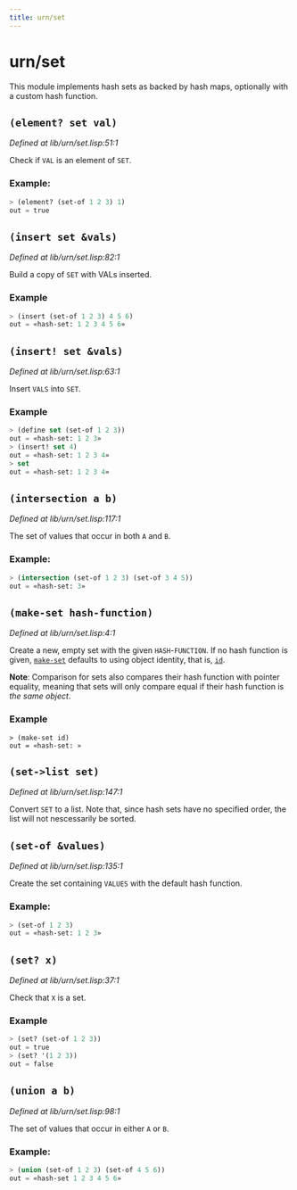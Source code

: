```yaml
---
title: urn/set
---
```

# urn/set
This module implements hash sets as backed by hash maps, optionally
with a custom hash function.

## `(element? set val)`
*Defined at lib/urn/set.lisp:51:1*

Check if `VAL` is an element of `SET`.

### Example:
```cl
> (element? (set-of 1 2 3) 1)
out = true
```

## `(insert set &vals)`
*Defined at lib/urn/set.lisp:82:1*

Build a copy of `SET` with VALs inserted.

### Example
```cl
> (insert (set-of 1 2 3) 4 5 6)
out = «hash-set: 1 2 3 4 5 6»
```

## `(insert! set &vals)`
*Defined at lib/urn/set.lisp:63:1*

Insert `VALS` into `SET`.

### Example
```cl
> (define set (set-of 1 2 3))
out = «hash-set: 1 2 3»
> (insert! set 4)
out = «hash-set: 1 2 3 4»
> set
out = «hash-set: 1 2 3 4»
```

## `(intersection a b)`
*Defined at lib/urn/set.lisp:117:1*

The set of values that occur in both `A` and `B`.

### Example:
```cl
> (intersection (set-of 1 2 3) (set-of 3 4 5))
out = «hash-set: 3»
```

## `(make-set hash-function)`
*Defined at lib/urn/set.lisp:4:1*

Create a new, empty set with the given `HASH`-`FUNCTION`. If no
hash function is given, [`make-set`](lib.urn.set.md#make-set-hash-function) defaults to using object
identity, that is, [`id`](lib.prelude.md#id-x).

**Note**: Comparison for sets also compares their hash function
with pointer equality, meaning that sets will only compare equal
if their hash function is _the same object_.

### Example
```
> (make-set id)
out = «hash-set: »
```

## `(set->list set)`
*Defined at lib/urn/set.lisp:147:1*

Convert `SET` to a list. Note that, since hash sets have no specified
order, the list will not nescessarily be sorted.

## `(set-of &values)`
*Defined at lib/urn/set.lisp:135:1*

Create the set containing `VALUES` with the default hash function.

### Example:
```cl
> (set-of 1 2 3)
out = «hash-set: 1 2 3»
```

## `(set? x)`
*Defined at lib/urn/set.lisp:37:1*

Check that `X` is a set.

### Example
```cl
> (set? (set-of 1 2 3))
out = true
> (set? '(1 2 3))
out = false
```

## `(union a b)`
*Defined at lib/urn/set.lisp:98:1*

The set of values that occur in either `A` or `B`.

### Example:
```cl
> (union (set-of 1 2 3) (set-of 4 5 6))
out = «hash-set 1 2 3 4 5 6»
```


